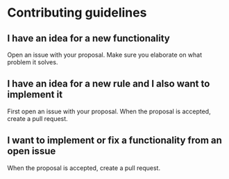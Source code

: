 # Contributing guidelines

## I have an idea for a new functionality

Open an issue with your proposal. Make sure you elaborate on what problem it solves.

## I have an idea for a new rule and I also want to implement it

First open an issue with your proposal. When the proposal is accepted, create a pull request.

## I want to implement or fix a functionality from an open issue

When the proposal is accepted, create a pull request.